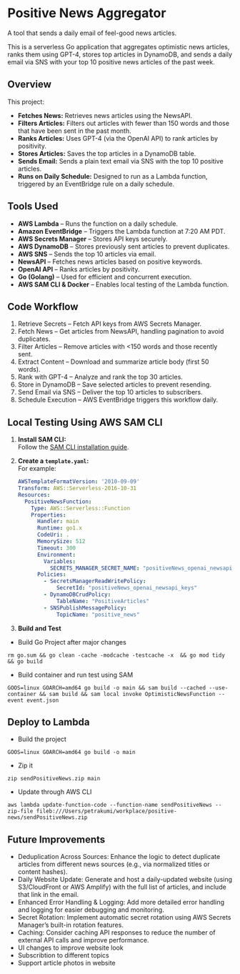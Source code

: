 

# Positive News Aggregator
A tool that sends a daily email of feel-good news articles. 

This is a serverless Go application that aggregates optimistic news articles, ranks them using GPT-4, stores top articles in DynamoDB, and sends a daily email via SNS with your top 10 positive news articles of the past week.

## Overview

This project:

- **Fetches News:** Retrieves news articles using the NewsAPI.
- **Filters Articles:** Filters out articles with fewer than 150 words and those that have been sent in the past month.
- **Ranks Articles:** Uses GPT-4 (via the OpenAI API) to rank articles by positivity.
- **Stores Articles:** Saves the top articles in a DynamoDB table.
- **Sends Email:** Sends a plain text email via SNS with the top 10 positive articles.
- **Runs on Daily Schedule:** Designed to run as a Lambda function, triggered by an EventBridge rule on a daily schedule.

## Tools Used
- **AWS Lambda** – Runs the function on a daily schedule.
- **Amazon EventBridge** – Triggers the Lambda function at 7:20 AM PDT.
- **AWS Secrets Manager** – Stores API keys securely.
- **AWS DynamoDB** – Stores previously sent articles to prevent duplicates.
- **AWS SNS** – Sends the top 10 articles via email.
- **NewsAPI** – Fetches news articles based on positive keywords.
- **OpenAI API** – Ranks articles by positivity.
- **Go (Golang)** – Used for efficient and concurrent execution.
- **AWS SAM CLI & Docker** – Enables local testing of the Lambda function.

## Code Workflow
1.	Retrieve Secrets – Fetch API keys from AWS Secrets Manager.
2.	Fetch News – Get articles from NewsAPI, handling pagination to avoid duplicates.
3.	Filter Articles – Remove articles with <150 words and those recently sent.
4.	Extract Content – Download and summarize article body (first 50 words).
5.	Rank with GPT-4 – Analyze and rank the top 30 articles.
6.	Store in DynamoDB – Save selected articles to prevent resending.
7.	Send Email via SNS – Deliver the top 10 articles to subscribers.
8.	Schedule Execution – AWS EventBridge triggers this workflow daily.


## Local Testing Using AWS SAM CLI

1. **Install SAM CLI:**  
   Follow the [SAM CLI installation guide](https://docs.aws.amazon.com/serverless-application-model/latest/developerguide/install-sam-cli.html).

2. **Create a `template.yaml`:**  
   For example:

   ```yaml
   AWSTemplateFormatVersion: '2010-09-09'
   Transform: AWS::Serverless-2016-10-31
   Resources:
     PositiveNewsFunction:
       Type: AWS::Serverless::Function
       Properties:
         Handler: main
         Runtime: go1.x
         CodeUri: .
         MemorySize: 512
         Timeout: 300
         Environment:
           Variables:
             SECRETS_MANAGER_SECRET_NAME: "positiveNews_openai_newsapi_keys"
         Policies:
           - SecretsManagerReadWritePolicy:
               SecretId: "positiveNews_openai_newsapi_keys"
           - DynamoDBCrudPolicy:
               TableName: "PositiveArticles"
           - SNSPublishMessagePolicy:
               TopicName: "positive_news"

3. **Build and Test**
- Build Go Project after major changes
```
rm go.sum && go clean -cache -modcache -testcache -x  && go mod tidy && go build 
```
- Build container and run test using SAM
```
GOOS=linux GOARCH=amd64 go build -o main && sam build --cached --use-container && sam build && sam local invoke OptimisticNewsFunction --event event.json
```


## Deploy to Lambda
- Build the project
```
GOOS=linux GOARCH=amd64 go build -o main
```
- Zip it
```
zip sendPositiveNews.zip main
```
- Update through AWS CLI
```
aws lambda update-function-code --function-name sendPositiveNews --zip-file fileb:///Users/petrakumi/workplace/positive-news/sendPositiveNews.zip
```

## Future Improvements
- Deduplication Across Sources:
    Enhance the logic to detect duplicate articles from different news sources (e.g., via normalized titles or content hashes).
- Daily Website Update:
    Generate and host a daily-updated website (using S3/CloudFront or AWS Amplify) with the full list of articles, and include that link in the email.
- Enhanced Error Handling & Logging:
    Add more detailed error handling and logging for easier debugging and monitoring.
- Secret Rotation:
    Implement automatic secret rotation using AWS Secrets Manager’s built-in rotation features.
- Caching:
    Consider caching API responses to reduce the number of external API calls and improve performance.
- UI changes to improve website look 
- Subscribtion to different topics
- Support article photos in website
